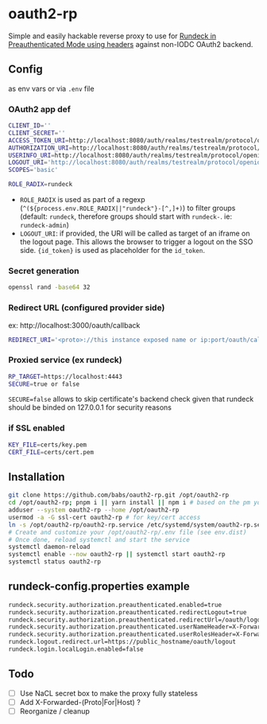 # oauth2-rp

Simple and easily hackable reverse proxy to use for [Rundeck in Preauthenticated Mode using headers](https://docs.rundeck.com/docs/administration/security/authentication.html#preauthenticated-mode-using-ajp-with-apache-and-tomcat) against non-IODC OAuth2 backend.


## Config

as env vars or via `.env` file

### OAuth2 app def

```bash
CLIENT_ID=''
CLIENT_SECRET=''
ACCESS_TOKEN_URI=http://localhost:8080/auth/realms/testrealm/protocol/openid-connect/token
AUTHORIZATION_URI=http://localhost:8080/auth/realms/testrealm/protocol/openid-connect/auth
USERINFO_URI=http://localhost:8080/auth/realms/testrealm/protocol/openid-connect/userinfo
LOGOUT_URI='http://localhost:8080/auth/realms/testrealm/protocol/openid-connect/logout?id_token_hint={id_token}'
SCOPES='basic'

ROLE_RADIX=rundeck
```

* `ROLE_RADIX` is used as part of a regexp (`^(${process.env.ROLE_RADIX||"rundeck"}-[^,]+)`) to filter groups (default: `rundeck`, therefore groups should start with `rundeck-`. ie: `rundeck-admin`)
* `LOGOUT_URI`: if provided, the URI will be called as target of an iframe on the logout page. This allows the browser to trigger a logout on the SSO side. `{id_token}` is used as placeholder for the `id_token`.

### Secret generation

```bash
openssl rand -base64 32
```


### Redirect URL (configured provider side)
 ex: http://localhost:3000/oauth/callback

```bash
REDIRECT_URI='<proto>://this instance exposed name or ip:port/oauth/callback'
```

### Proxied service (ex rundeck)

```bash
RP_TARGET=https://localhost:4443
SECURE=true or false
```
`SECURE=false` allows to skip certificate's backend check given that rundeck should be binded on 127.0.0.1 for security reasons

### if SSL enabled

```bash
KEY_FILE=certs/key.pem
CERT_FILE=certs/cert.pem
```

## Installation

```bash
git clone https://github.com/babs/oauth2-rp.git /opt/oauth2-rp
cd /opt/oauth2-rp; pnpm i || yarn install || npm i # based on the pm you have/prefer
adduser --system oauth2-rp --home /opt/oauth2-rp
usermod -a -G ssl-cert oauth2-rp # for key/cert access
ln -s /opt/oauth2-rp/oauth2-rp.service /etc/systemd/system/oauth2-rp.service
# Create and customize your /opt/oauth2-rp/.env file (see env.dist)
# Once done, reload systemctl and start the service
systemctl daemon-reload
systemctl enable --now oauth2-rp || systemctl start oauth2-rp
systemctl status oauth2-rp
```

## rundeck-config.properties example

```bash
rundeck.security.authorization.preauthenticated.enabled=true
rundeck.security.authorization.preauthenticated.redirectLogout=true
rundeck.security.authorization.preauthenticated.redirectUrl=/oauth/logout
rundeck.security.authorization.preauthenticated.userNameHeader=X-Forwarded-User
rundeck.security.authorization.preauthenticated.userRolesHeader=X-Forwarded-Groups
rundeck.logout.redirect.url=https://public_hostname/oauth/logout
rundeck.login.localLogin.enabled=false
```

## Todo

- [ ] Use NaCL secret box to make the proxy fully stateless
- [ ] Add X-Forwarded-(Proto|For|Host) ?
- [ ] Reorganize / cleanup
